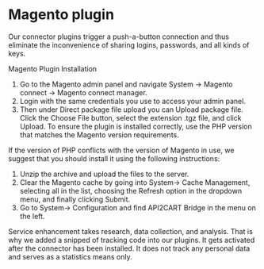 # Magento plugin 
Our connector plugins trigger a push-a-button connection and thus eliminate the inconvenience of sharing logins, passwords, and all kinds of keys. 

Magento Plugin Installation

1. Go to the Magento admin panel and navigate System -> Magento connect -> Magento connect manager.
2. Login with the same credentials you use to access your admin panel.
3. Then under Direct package file upload you can Upload package file. Click the Choose File button, select the extension .tgz file, and click Upload.
To ensure the plugin is installed correctly, use the PHP version that matches the Magento version requirements. 

If the version of PHP conflicts with the version of Magento in use, we suggest that you should install it using the following instructions:

1. Unzip the archive and upload the files to the server. 
2. Clear the Magento cache by going into System-> Cache Management, selecting all in the list, choosing the Refresh option in the dropdown menu, and finally clicking Submit.
3. Go to System-> Configuration and find API2CART Bridge in the menu on the left. 


Service enhancement takes research, data collection, and analysis. That is why we added a snipped of tracking code into our plugins. It gets activated after the connector has been installed. It does not track any personal data and serves as a statistics means only.
